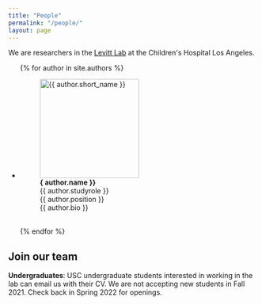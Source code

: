 ```yaml
---
title: "People"
permalink: "/people/"
layout: page
---
```



We are researchers in the [Levitt Lab](https://www.chla.org/research/levitt-laboratory) at the Children's Hospital Los Angeles.  

<ul class="list-unstyled list-inline text-center">

{% for author in site.authors %}
<li>
        <figure class="figure">
                <img src='../assets/images/{{ author.short_name }}.jpg' alt='{{ author.short_name }}' height="200" width="200"/> 
                <figcaption><strong>{ author.name }}</a></strong>
                <br> {{ author.studyrole }} <br> {{ author.position }} <br> {{ author.bio }} </figcaption>
        </figure> <br>
        
</li>
{% endfor %}
</ul>

## Join our team

**Undergraduates**: USC undergraduate students interested in working in the lab can email us with their CV. We are not accepting new students in Fall 2021. Check back in Spring 2022 for openings. 
